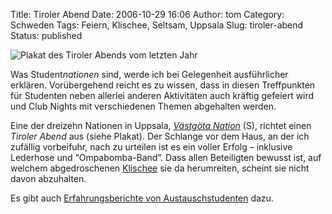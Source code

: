 Title: Tiroler Abend
Date: 2006-10-29 16:06
Author: tom
Category: Schweden
Tags: Feiern, Klischee, Seltsam, Uppsala
Slug: tiroler-abend
Status: published

![Plakat des Tiroler Abends vom letzten
Jahr](/pic/tirolerabend.jpg "Plakat des Tiroler Abends vom letzten Jahr")

Was Student*nationen* sind, werde ich bei Gelegenheit ausführlicher
erklären. Vorübergehend reicht es zu wissen, dass in diesen Treffpunkten
für Studenten neben allerlei anderen Aktivitäten auch kräftig gefeiert
wird und Club Nights mit verschiedenen Themen abgehalten werden.

Eine der dreizehn Nationen in Uppsala, [*Västgöta
Nation*](http://www.vastgotanation.se/) (S), richtet einen *Tiroler
Abend* aus (siehe Plakat). Der Schlange vor dem Haus, an der ich
zufällig vorbeifuhr, nach zu urteilen ist es ein voller Erfolg –
inklusive Lederhose und “Ompabomba-Band”. Dass allen Beteiligten bewusst
ist, auf welchem abgedroschenen
[Klischee](http://www.fiket.de/2006/05/30/schweden-ueber-deutsche/) sie
da herumreiten, scheint sie nicht davon abzuhalten.

Es gibt auch [Erfahrungsberichte von
Austauschstudenten](http://timo-uppsala.blogspot.com/2006/10/oompa-boompa_29.html)
dazu.

